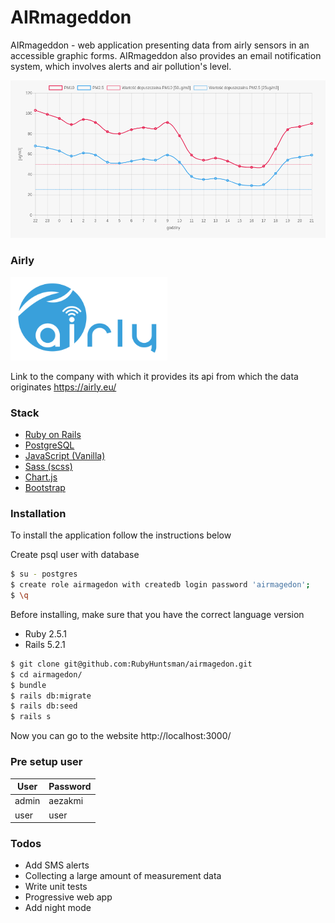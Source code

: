 # AIRmageddon

AIRmageddon - web application presenting data from airly sensors in an accessible graphic forms. AIRmageddon also provides an email notification system, which involves alerts and air pollution's level.

![Graph graphic ](https://raw.githubusercontent.com/RubyHuntsman/airmagedon/master/public/git_img.png)

### Airly
![Graph graphic ](https://raw.githubusercontent.com/RubyHuntsman/airmagedon/master/public/git_airly.png)

Link to the company with which it provides its api from which the data originates
https://airly.eu/

### Stack
* [Ruby on Rails]  
* [PostgreSQL]
* [JavaScript (Vanilla)]
* [Sass (scss)] 
* [Chart.js]
* [Bootstrap] 

### Installation
To install the application follow the instructions below

Create psql user with database

```sh
$ su - postgres
$ create role airmagedon with createdb login password 'airmagedon';
$ \q
```

Before installing, make sure that you have the correct language version
- Ruby 2.5.1
- Rails 5.2.1


```sh
$ git clone git@github.com:RubyHuntsman/airmagedon.git
$ cd airmagedon/
$ bundle
$ rails db:migrate
$ rails db:seed
$ rails s
```
Now you can go to the website 
http://localhost:3000/

### Pre setup user
| User | Password |
| ------ | ------ |
| admin | aezakmi |
| user | user |


### Todos
 - Add SMS alerts
 - Collecting a large amount of measurement data
 - Write unit tests
 - Progressive web app
 - Add night mode

  [Ruby on Rails]: <https://rubyonrails.org/>
  [PostgreSQL]: <https://www.postgresql.org/>
  [jQuery]: <http://jquery.com>
  [JavaScript (Vanilla)]: <https://www.javascript.com/>
  [Sass (scss)]: <https://sass-lang.com/>
  [Chart.js]: <https://www.chartjs.org/>
  [Bootstrap]: <https://getbootstrap.com/>
